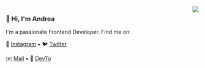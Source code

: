 <img align='right' src="https://github-readme-stats.vercel.app/api?username=longo-andrea&show_icons=true">

### 👋 Hi, I'm Andrea

I'm a passionate Frontend Developer. Find me on:

📸 [Instagram](https://www.instagram.com/im.longo/) •
🐦 [Twitter](https://twitter.com/andrealongo96)
  
✉️ <a href="mailto:longoandrea1996@gmail.com">Mail</a> •
📄 [DevTo](https://dev.to/longoandrea)

